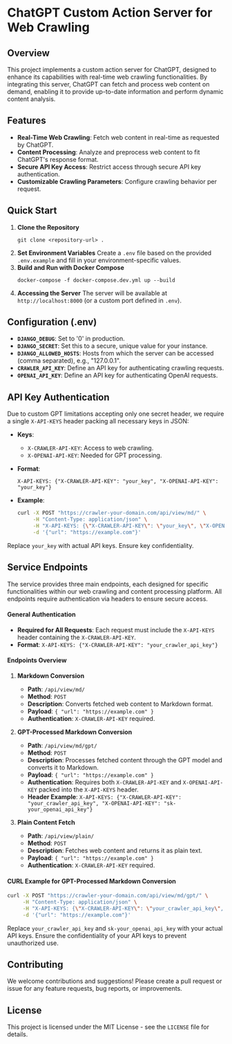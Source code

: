 # ChatGPT Custom Action Server for Web Crawling

## Overview

This project implements a custom action server for ChatGPT, designed to enhance its capabilities with real-time web crawling functionalities. By integrating this server, ChatGPT can fetch and process web content on demand, enabling it to provide up-to-date information and perform dynamic content analysis.

## Features

- **Real-Time Web Crawling**: Fetch web content in real-time as requested by ChatGPT.
- **Content Processing**: Analyze and preprocess web content to fit ChatGPT's response format.
- **Secure API Key Access**: Restrict access through secure API key authentication.
- **Customizable Crawling Parameters**: Configure crawling behavior per request.

## Quick Start

1. **Clone the Repository**
   ```
   git clone <repository-url> . 
   ```
2. **Set Environment Variables**
   Create a `.env` file based on the provided `.env.example` and fill in your environment-specific values.
3. **Build and Run with Docker Compose**
   ```
   docker-compose -f docker-compose.dev.yml up --build
   ```
4. **Accessing the Server**
   The server will be available at `http://localhost:8000` (or a custom port defined in `.env`).

## Configuration (.env)

- **`DJANGO_DEBUG`**: Set to '0' in production.
- **`DJANGO_SECRET`**: Set this to a secure, unique value for your instance.
- **`DJANGO_ALLOWED_HOSTS`**: Hosts from which the server can be accessed (comma separated), e.g., "127.0.0.1".
- **`CRAWLER_API_KEY`**: Define an API key for authenticating crawling requests.
- **`OPENAI_API_KEY`**: Define an API key for authenticating OpenAI requests.

## API Key Authentication

Due to custom GPT limitations accepting only one secret header, we require a single `X-API-KEYS` header packing all necessary keys in JSON:

- **Keys**:
  - `X-CRAWLER-API-KEY`: Access to web crawling.
  - `X-OPENAI-API-KEY`: Needed for GPT processing.

- **Format**:
  ```plaintext
  X-API-KEYS: {"X-CRAWLER-API-KEY": "your_key", "X-OPENAI-API-KEY": "your_key"}
  ```

- **Example**:
  ```bash
  curl -X POST "https://crawler-your-domain.com/api/view/md/" \
       -H "Content-Type: application/json" \
       -H "X-API-KEYS: {\"X-CRAWLER-API-KEY\": \"your_key\", \"X-OPENAI-API-KEY\": \"your_key\"}" \
       -d '{"url": "https://example.com"}'
  ```

Replace `your_key` with actual API keys. Ensure key confidentiality.

## Service Endpoints

The service provides three main endpoints, each designed for specific functionalities within our web crawling and content processing platform. All endpoints require authentication via headers to ensure secure access.

#### General Authentication

- **Required for All Requests**: Each request must include the `X-API-KEYS` header containing the `X-CRAWLER-API-KEY`.
- **Format**: `X-API-KEYS: {"X-CRAWLER-API-KEY": "your_crawler_api_key"}`

#### Endpoints Overview

1. **Markdown Conversion**
   - **Path**: `/api/view/md/`
   - **Method**: `POST`
   - **Description**: Converts fetched web content to Markdown format.
   - **Payload**: `{ "url": "https://example.com" }`
   - **Authentication**: `X-CRAWLER-API-KEY` required.

2. **GPT-Processed Markdown Conversion**
   - **Path**: `/api/view/md/gpt/`
   - **Method**: `POST`
   - **Description**: Processes fetched content through the GPT model and converts it to Markdown.
   - **Payload**: `{ "url": "https://example.com" }`
   - **Authentication**: Requires both `X-CRAWLER-API-KEY` and `X-OPENAI-API-KEY` packed into the `X-API-KEYS` header.
   - **Header Example**: `X-API-KEYS: {"X-CRAWLER-API-KEY": "your_crawler_api_key", "X-OPENAI-API-KEY": "sk-your_openai_api_key"}`

3. **Plain Content Fetch**
   - **Path**: `/api/view/plain/`
   - **Method**: `POST`
   - **Description**: Fetches web content and returns it as plain text.
   - **Payload**: `{ "url": "https://example.com" }`
   - **Authentication**: `X-CRAWLER-API-KEY` required.

#### CURL Example for GPT-Processed Markdown Conversion

```bash
curl -X POST "https://crawler-your-domain.com/api/view/md/gpt/" \
     -H "Content-Type: application/json" \
     -H "X-API-KEYS: {\"X-CRAWLER-API-KEY\": \"your_crawler_api_key\", \"X-OPENAI-API-KEY\": \"sk-your_openai_api_key\"}" \
     -d '{"url": "https://example.com"}'
```

Replace `your_crawler_api_key` and `sk-your_openai_api_key` with your actual API keys. Ensure the confidentiality of your API keys to prevent unauthorized use.

## Contributing

We welcome contributions and suggestions! Please create a pull request or issue for any feature requests, bug reports, or improvements.

## License

This project is licensed under the MIT License - see the `LICENSE` file for details.
